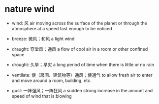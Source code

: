 # nature wind

- wind: 风 air moving across the surface of the planet or through the atmosphere at a speed fast enough to be noticed

- breeze: 微风；和风 a light wind
- draught: 穿堂风；通风 a flow of cool air in a room or other confined space
- drought: 久旱；旱灾 a long period of time when there is little or no rain

- ventilate: 使（房间、建筑物等）通风；使通气 to allow fresh air to enter and move around a room, building, etc.

- gust: 一阵强风；一阵狂风 a sudden strong increase in the amount and speed of wind that is blowing
